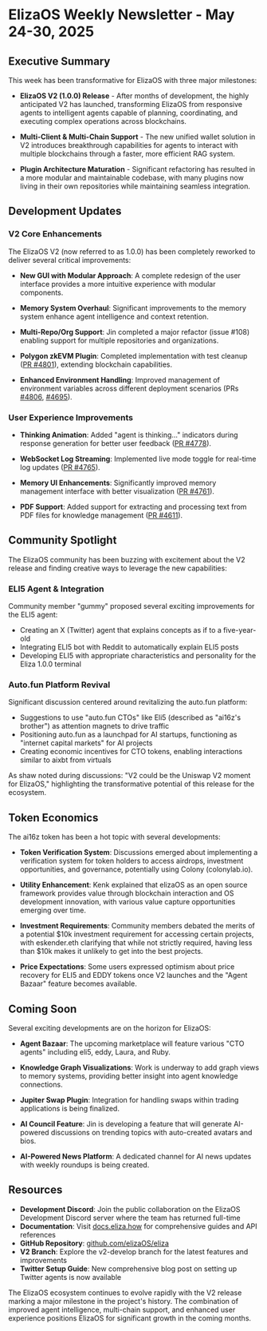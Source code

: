 # ElizaOS Weekly Newsletter - May 24-30, 2025

## Executive Summary

This week has been transformative for ElizaOS with three major milestones:

- **ElizaOS V2 (1.0.0) Release** - After months of development, the highly anticipated V2 has launched, transforming ElizaOS from responsive agents to intelligent agents capable of planning, coordinating, and executing complex operations across blockchains.

- **Multi-Client & Multi-Chain Support** - The new unified wallet solution in V2 introduces breakthrough capabilities for agents to interact with multiple blockchains through a faster, more efficient RAG system.

- **Plugin Architecture Maturation** - Significant refactoring has resulted in a more modular and maintainable codebase, with many plugins now living in their own repositories while maintaining seamless integration.

## Development Updates

### V2 Core Enhancements

The ElizaOS V2 (now referred to as 1.0.0) has been completely reworked to deliver several critical improvements:

- **New GUI with Modular Approach**: A complete redesign of the user interface provides a more intuitive experience with modular components.

- **Memory System Overhaul**: Significant improvements to the memory system enhance agent intelligence and context retention.

- **Multi-Repo/Org Support**: Jin completed a major refactor (issue #108) enabling support for multiple repositories and organizations.

- **Polygon zkEVM Plugin**: Completed implementation with test cleanup ([PR #4801](https://github.com/elizaOS/eliza/pull/4801)), extending blockchain capabilities.

- **Enhanced Environment Handling**: Improved management of environment variables across different deployment scenarios (PRs [#4806](https://github.com/elizaOS/eliza/pull/4806), [#4695](https://github.com/elizaOS/eliza/pull/4695)).

### User Experience Improvements

- **Thinking Animation**: Added "agent is thinking..." indicators during response generation for better user feedback ([PR #4778](https://github.com/elizaOS/eliza/pull/4778)).

- **WebSocket Log Streaming**: Implemented live mode toggle for real-time log updates ([PR #4765](https://github.com/elizaOS/eliza/pull/4765)).

- **Memory UI Enhancements**: Significantly improved memory management interface with better visualization ([PR #4761](https://github.com/elizaOS/eliza/pull/4761)).

- **PDF Support**: Added support for extracting and processing text from PDF files for knowledge management ([PR #4611](https://github.com/elizaOS/eliza/pull/4611)).

## Community Spotlight

The ElizaOS community has been buzzing with excitement about the V2 release and finding creative ways to leverage the new capabilities:

### ELI5 Agent & Integration

Community member "gummy" proposed several exciting improvements for the ELI5 agent:

- Creating an X (Twitter) agent that explains concepts as if to a five-year-old
- Integrating ELI5 bot with Reddit to automatically explain ELI5 posts
- Developing ELI5 with appropriate characteristics and personality for the Eliza 1.0.0 terminal

### Auto.fun Platform Revival

Significant discussion centered around revitalizing the auto.fun platform:

- Suggestions to use "auto.fun CTOs" like Eli5 (described as "ai16z's brother") as attention magnets to drive traffic
- Positioning auto.fun as a launchpad for AI startups, functioning as "internet capital markets" for AI projects
- Creating economic incentives for CTO tokens, enabling interactions similar to aixbt from virtuals

As shaw noted during discussions: "V2 could be the Uniswap V2 moment for ElizaOS," highlighting the transformative potential of this release for the ecosystem.

## Token Economics

The ai16z token has been a hot topic with several developments:

- **Token Verification System**: Discussions emerged about implementing a verification system for token holders to access airdrops, investment opportunities, and governance, potentially using Colony (colonylab.io).

- **Utility Enhancement**: Kenk explained that elizaOS as an open source framework provides value through blockchain interaction and OS development innovation, with various value capture opportunities emerging over time.

- **Investment Requirements**: Community members debated the merits of a potential $10k investment requirement for accessing certain projects, with eskender.eth clarifying that while not strictly required, having less than $10k makes it unlikely to get into the best projects.

- **Price Expectations**: Some users expressed optimism about price recovery for ELI5 and EDDY tokens once V2 launches and the "Agent Bazaar" feature becomes available.

## Coming Soon

Several exciting developments are on the horizon for ElizaOS:

- **Agent Bazaar**: The upcoming marketplace will feature various "CTO agents" including eli5, eddy, Laura, and Ruby.

- **Knowledge Graph Visualizations**: Work is underway to add graph views to memory systems, providing better insight into agent knowledge connections.

- **Jupiter Swap Plugin**: Integration for handling swaps within trading applications is being finalized.

- **AI Council Feature**: Jin is developing a feature that will generate AI-powered discussions on trending topics with auto-created avatars and bios.

- **AI-Powered News Platform**: A dedicated channel for AI news updates with weekly roundups is being created.

## Resources

- **Development Discord**: Join the public collaboration on the ElizaOS Development Discord server where the team has returned full-time
- **Documentation**: Visit [docs.eliza.how](https://docs.eliza.how/) for comprehensive guides and API references
- **GitHub Repository**: [github.com/elizaOS/eliza](https://github.com/elizaOS/eliza)
- **V2 Branch**: Explore the v2-develop branch for the latest features and improvements
- **Twitter Setup Guide**: New comprehensive blog post on setting up Twitter agents is now available

The ElizaOS ecosystem continues to evolve rapidly with the V2 release marking a major milestone in the project's history. The combination of improved agent intelligence, multi-chain support, and enhanced user experience positions ElizaOS for significant growth in the coming months.